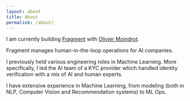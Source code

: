 ```yaml
---
layout: about
title: About
permalink: /about/
---
```



I am currently building <a href="https://checkfragment.com">Fragment</a> with <a href="https://omoindrot.github.io">Olivier Moindrot</a>. 

Fragment manages human-in-the-loop operations for AI companies.

I previously held various engineering roles in Machine Learning. More specifically, I led the AI team of a KYC provider which handled identity verification with a mix of AI and human experts.

I have extensive experience in Machine Learning, from modeling (both in NLP, Computer Vision and Recommendation systems) to ML Ops.

